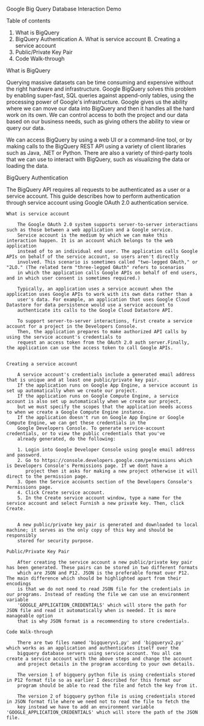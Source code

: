 Google Big Query Database Interaction Demo


Table of contents

1. What is BigQuery
2. BigQuery Authentication
    A. What is service account
    B. Creating a service account
3. Public/Private Key Pair
4. Code Walk-through


What is BigQuery

Querying massive datasets can be time consuming and expensive without the right hardware and infrastructure. Google BigQuery
solves this problem by enabling super-fast, SQL queries against append-only tables, using the processing power of Google's
infrastructure. Google gives us the ability where we can move our data into BigQuery and then it handles all the hard work
on its own. We can control access to both the project and our data based on our business needs, such as giving others the ability
to view or query our data.

We can access BigQuery by using a web UI or a command-line tool, or by making calls to the BigQuery REST API using a
variety of client libraries such as Java, .NET or Python. There are also a variety of third-party tools that we can use
to interact with BigQuery, such as visualizing the data or loading the data.


BigQuery Authentication

The BigQuery API requires all requests to be authenticated as a user or a service account. This guide describes how to
perform authentication through service account using Google OAuth 2.0 authentication service.

    What is service account

        The Google OAuth 2.0 system supports server-to-server interactions such as those between a web application and a Google service.
        Service account is the medium by which we can make this interaction happen. It is an account which belongs to the web application
        instead of to an individual end user. The application calls Google APIs on behalf of the service account, so users aren't directly
        involved. This scenario is sometimes called "two-legged OAuth," or "2LO." (The related term "three-legged OAuth" refers to scenarios
        in which the application calls Google APIs on behalf of end users, and in which user consent is sometimes required.)

        Typically, an application uses a service account when the application uses Google APIs to work with its own data rather than a
        user's data. For example, an application that uses Google Cloud Datastore for data persistence would use a service account to
        authenticate its calls to the Google Cloud Datastore API.

        To support server-to-server interactions, first create a service account for a project in the Developers Console.
        Then, the application prepares to make authorized API calls by using the service account's credentials to
        request an access token from the OAuth 2.0 auth server.Finally, the application can use the access token to call Google APIs.


    Creating a service account

        A service account's credentials include a generated email address that is unique and at least one public/private key pair.
        If the application runs on Google App Engine, a service account is set up automatically when we create our project.
        If the application runs on Google Compute Engine, a service account is also set up automatically when we create our project,
        but we must specify the scopes that the application needs access to when we create a Google Compute Engine instance.
        If the application doesn't run on Google App Engine or Google Compute Engine, we can get these credentials in the
        Google Developers Console. To generate service-account credentials, or to view the public credentials that you've
        already generated, do the following:

        1. Login into Google Developer Console using google email address and password.
        2. Go to https://console.developers.google.com/permissions which is Developers Console's Permissions page. If we dont have a
           project then it asks for making a new project otherwise it will direct to the permission page.
        3. Open the Service accounts section of the Developers Console's Permissions page.
        4. Click Create service account.
        5. In the Create service account window, type a name for the service account and select Furnish a new private key. Then, click Create.


        A new public/private key pair is generated and downloaded to local machine; it serves as the only copy of this key and should be responsibly
        stored for security purpose.

    Public/Private Key Pair

        After creating the service account a new public/private key pair has been generated. These pairs can be stored in two different formats
        which are JSON and P12. JSON is the preferable format over P12. The main difference which should be highlighted apart from their encodings
        is that we do not need to read JSON file for the credentials in our programs. Instead of reading the file we can use an environment variable
        'GOOGLE_APPLICATION_CREDENTIALS' which will store the path for JSON file and read it automatically when is needed. It is more manageable option
        that is why JSON format is a recommending to store credentials.

    Code Walk-through

        There are two files named 'bigqueryv1.py' and 'bigqueryv2.py' which works as an application and authenticates itself over the
        bigquery database servers using service account. You all can create a service account with the above steps and change the account
        and project details in the program according to your own details.

        The version 1 of bigquery python file is using credentials stored in P12 format file so as earlier I described for this format our
        program should be able to read the file and fetch the key from it.

        The version 2 of bigquery python file is using credentials stored in JSON format file where we need not to read the file to fetch the
        key instead we have to add an environment variable 'GOOGLE_APPLICATION_CREDENTIALS' which will store the path of the JSON file.
